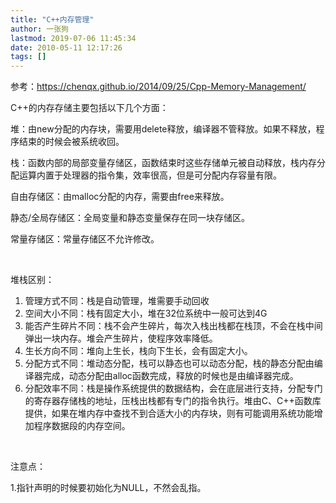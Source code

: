 ```yaml
---
title: "C++内存管理"
author: 一张狗
lastmod: 2019-07-06 11:45:34
date: 2010-05-11 12:17:26
tags: []
---
```



参考：https://chenqx.github.io/2014/09/25/Cpp-Memory-Management/

C++的内存存储主要包括以下几个方面：

堆：由new分配的内存块，需要用delete释放，编译器不管释放。如果不释放，程序结束的时候会被系统收回。

栈：函数内部的局部变量存储区，函数结束时这些存储单元被自动释放，栈内存分配运算内置于处理器的指令集，效率很高，但是可分配内存容量有限。

自由存储区：由malloc分配的内存，需要由free来释放。

静态/全局存储区：全局变量和静态变量保存在同一块存储区。

常量存储区：常量存储区不允许修改。

 

堆栈区别：

1. 管理方式不同：栈是自动管理，堆需要手动回收
2. 空间大小不同：栈有固定大小，堆在32位系统中一般可达到4G
3. 能否产生碎片不同：栈不会产生碎片，每次入栈出栈都在栈顶，不会在栈中间弹出一块内存。堆会产生碎片，使程序效率降低。
4. 生长方向不同：堆向上生长，栈向下生长，会有固定大小。
5. 分配方式不同：堆动态分配，栈可以静态也可以动态分配，栈的静态分配由编译器完成，动态分配由alloc函数完成，释放的时候也是由编译器完成。
6. 分配效率不同：栈是操作系统提供的数据结构，会在底层进行支持，分配专门的寄存器存储栈的地址，压栈出栈都有专门的指令执行。堆由C、C++函数库提供，如果在堆内存中查找不到合适大小的内存块，则有可能调用系统功能增加程序数据段的内存空间。

 

注意点：

1.指针声明的时候要初始化为NULL，不然会乱指。

 



